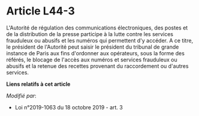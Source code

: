 # Article L44-3

L'Autorité de régulation des communications électroniques, des postes et de la distribution de la presse participe à la lutte
contre les services frauduleux ou abusifs et les numéros qui permettent d'y accéder. A ce titre, le président de l'Autorité
peut saisir le président du tribunal de grande instance de Paris aux fins d'ordonner aux opérateurs, sous la forme des
référés, le blocage de l'accès aux numéros et services frauduleux ou abusifs et la retenue des recettes provenant du
raccordement ou d'autres services.

**Liens relatifs à cet article**

_Modifié par_:

  - Loi n°2019-1063 du 18 octobre 2019 - art. 3
